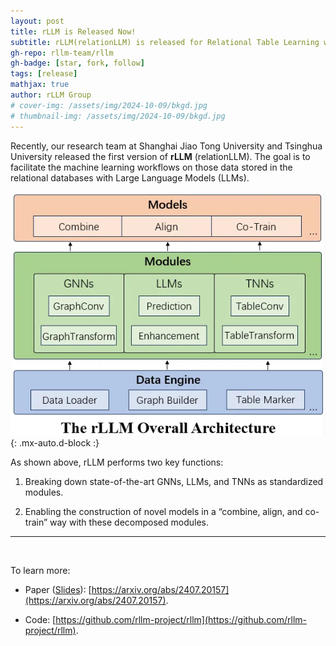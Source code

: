 ```yaml
---
layout: post
title: rLLM is Released Now!
subtitle: rLLM(relationLLM) is released for Relational Table Learning with LLMs
gh-repo: rllm-team/rllm
gh-badge: [star, fork, follow]
tags: [release]
mathjax: true
author: rLLM Group
# cover-img: /assets/img/2024-10-09/bkgd.jpg
# thumbnail-img: /assets/img/2024-10-09/bkgd.jpg
---
```


Recently, our research team at Shanghai Jiao Tong University and Tsinghua University released the first version of **rLLM** (relationLLM). The goal is to facilitate the machine learning workflows on those data stored in the relational databases with Large Language Models (LLMs).

![rllm_overview](/assets/img/2024-10-10/rllm_overview.webp){: .mx-auto.d-block :}

As shown above, rLLM performs two key functions:

1) Breaking down state-of-the-art GNNs, LLMs, and TNNs as standardized modules.

2) Enabling the construction of novel models in a “combine, align, and co-train” way with these decomposed modules.
---
<br>

To learn more:

* Paper ([Slides](https://zhengwang100.github.io/pdf/rllm_introduction240811.pdf)): [https://arxiv.org/abs/2407.20157](https://arxiv.org/abs/2407.20157).

* Code: [https://github.com/rllm-project/rllm](https://github.com/rllm-project/rllm).